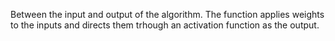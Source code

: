 Between the input and output of the algorithm.
The function applies weights to the inputs and directs them trhough an activation function as the output.
